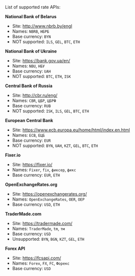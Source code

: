 List of supported rate APIs:

__National Bank of Belarus__
- Site: http://www.nbrb.by/engl
- Names: `NBRB`, `НБРБ`
- Base currency: `BYN`
- NOT supported: `ILS`, `GEL`, `BTC`, `ETH`

__National Bank of Ukraine__
- Site: https://bank.gov.ua/en/
- Names: `NBU`, `НБУ`
- Base currency: `UAH`
- NOT supported: `BTC`, `ETH`, `ISK`

__Central Bank of Russia__
- Site: http://cbr.ru/eng/
- Names: `CBR`, `ЦБР`, `ЦБРФ`
- Base currency: `RUB`
- NOT supported: `ISK`, `ILS`, `GEL`, `BTC`, `ETH`

__European Central Bank__
- Site: https://www.ecb.europa.eu/home/html/index.en.html
- Names: `ECB`, `ЕЦБ`
- Base currency: `EUR`
- NOT supported: `BYN`, `UAH`, `KZT`, `GEL`, `BTC`, `ETH`

__Fixer.io__
- Site: https://fixer.io/
- Names: `Fixer`, `fix`, `фиксер`, `фикс`
- Base currency: `EUR`, `ETH`

__OpenExchangeRates.org__
- Site: https://openexchangerates.org/
- Names: `OpenExchangeRates`, `OER`, `ОЕР`
- Base currency: `USD`, `ETH`

__TraderMade.com__
- Site: https://tradermade.com/
- Names: `TraderMade`, `tm`, `тм`
- Base currency: `USD`
- Unsupported: `BYN`, `BGN`, `KZT`, `GEL`, `ETH`

__Forex API__
- Site: https://fcsapi.com/
- Names: `Forex`, `FX`, `FC`, `Форекс`
- Base currency: `USD`